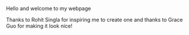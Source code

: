 Hello and welcome to my webpage

Thanks to Rohit Singla for inspiring me to create one and thanks to Grace Guo for making it look nice!
